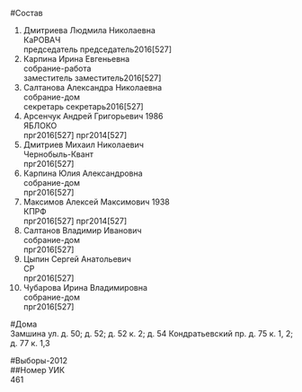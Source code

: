 #Состав  
1. Дмитриева Людмила Николаевна  
    КаРОВАЧ  
    председатель председатель2016[527]  
2. Карпина Ирина Евгеньевна  
    собрание-работа  
    заместитель заместитель2016[527]  
3. Салтанова Александра Николаевна  
    собрание-дом  
    секретарь секретарь2016[527]  
4. Арсенчук Андрей Григорьевич 1986  
    ЯБЛОКО  
    прг2016[527] прг2014[527]  
5. Дмитриев Михаил Николаевич  
    Чернобыль-Квант  
    прг2016[527]  
6. Карпина Юлия Александровна  
    собрание-дом  
    прг2016[527]  
7. Максимов Алексей Максимович 1938  
    КПРФ  
    прг2016[527] прг2014[527]  
8. Салтанов Владимир Иванович  
    собрание-дом  
    прг2016[527]  
9. Цыпин Сергей Анатольевич  
    СР  
    прг2016[527]  
10. Чубарова Ирина Владимировна  
    собрание-дом  
    прг2016[527]  
  
#Дома  
Замшина ул. д. 50; д. 52; д. 52 к. 2; д. 54 Кондратьевский пр. д. 75 к. 1, 2; д. 77 к. 1,3  
  
#Выборы-2012  
##Номер УИК  
461  
